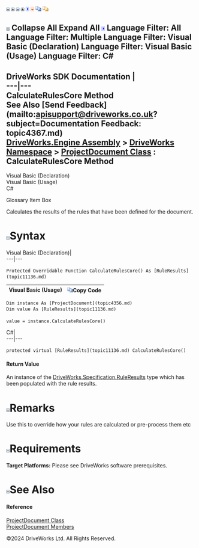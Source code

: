![](dotnetimages/collapse.gif) ![](dotnetimages/expand.gif) ![](dotnetimages/collapse.gif) ![](dotnetimages/expand.gif) ![](dotnetimages/drpdown.gif) ![](dotnetimages/drpdown_orange.gif) ![](dotnetimages/copycode.gif) ![](dotnetimages/copycodeHighlight.gif)

![](dotnetimages/collapse.gif) Collapse All Expand All ![](dotnetimages/drpdown.gif) Language Filter: All  Language Filter: Multiple  Language Filter: Visual Basic (Declaration) Language Filter: Visual Basic (Usage) Language Filter: C#  
---  
DriveWorks SDK Documentation  |   
---|---  
CalculateRulesCore Method   
See Also [Send Feedback](mailto:apisupport@driveworks.co.uk?subject=Documentation Feedback: topic4367.md)  
[DriveWorks.Engine Assembly](topic2156.md) > [DriveWorks Namespace](topic2159.md) > [ProjectDocument Class](topic4356.md) : CalculateRulesCore Method  
---  
  
Visual Basic (Declaration)    
Visual Basic (Usage)    
C# 

Glossary Item Box

Calculates the results of the rules that have been defined for the document. 

# ![](dotnetimages/collapse.gif)Syntax

Visual Basic (Declaration)|   
---|---  
      
    
    Protected Overridable Function CalculateRulesCore() As [RuleResults](topic11136.md)  
  
Visual Basic (Usage)| ![](dotnetimages/copycode.gif)Copy Code  
---|---  
      
    
    Dim instance As [ProjectDocument](topic4356.md)
    Dim value As [RuleResults](topic11136.md)
     
    value = instance.CalculateRulesCore()  
  
C#|   
---|---  
      
    
    protected virtual [RuleResults](topic11136.md) CalculateRulesCore()  
  
#### Return Value

An instance of the [DriveWorks.Specification.RuleResults](topic11136.md) type which has been populated with the rule results.

# ![](dotnetimages/collapse.gif)Remarks

Use this to override how your rules are calculated or pre-process them etc

# ![](dotnetimages/collapse.gif)Requirements

**Target Platforms:** Please see DriveWorks software prerequisites.

# ![](dotnetimages/collapse.gif)See Also

#### Reference

[ProjectDocument Class](topic4356.md)   
[ProjectDocument Members](topic4357.md)

©2024 DriveWorks Ltd. All Rights Reserved.
